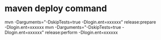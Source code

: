 # maven deploy command
mvn -Darguments="-DskipTests=true -Dlogin.ent=xxxxxx" release:prepare -Dlogin.ent=xxxxxx
mvn -Darguments="-DskipTests=true -Dlogin.ent=xxxxxx" release:perform -Dlogin.ent=xxxxxx
